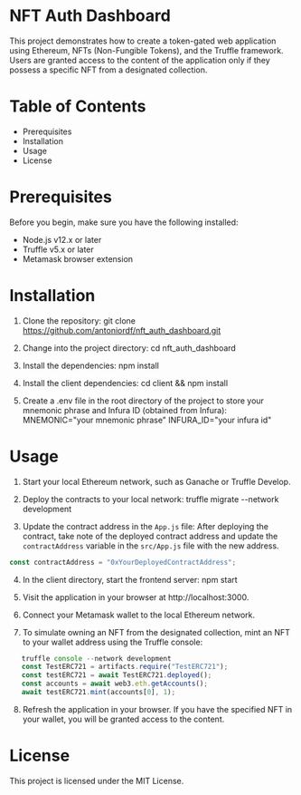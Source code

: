 # NFT Auth Dashboard

This project demonstrates how to create a token-gated web application using Ethereum, NFTs (Non-Fungible Tokens), and the Truffle framework. Users are granted access to the content of the application only if they possess a specific NFT from a designated collection.

# Table of Contents

- Prerequisites
- Installation
- Usage
- License

# Prerequisites

Before you begin, make sure you have the following installed:

- Node.js v12.x or later
- Truffle v5.x or later
- Metamask browser extension

# Installation

1. Clone the repository:
   git clone https://github.com/antoniordf/nft_auth_dashboard.git

2. Change into the project directory:
   cd nft_auth_dashboard

3. Install the dependencies:
   npm install

4. Install the client dependencies:
   cd client && npm install

5. Create a .env file in the root directory of the project to store your mnemonic phrase and Infura ID (obtained from Infura):
   MNEMONIC="your mnemonic phrase"
   INFURA_ID="your infura id"

# Usage

1. Start your local Ethereum network, such as Ganache or Truffle Develop.
2. Deploy the contracts to your local network:
   truffle migrate --network development

3. Update the contract address in the `App.js` file:
   After deploying the contract, take note of the deployed contract address and update the `contractAddress` variable in the `src/App.js` file with the new address.

```javascript
const contractAddress = "0xYourDeployedContractAddress";
```

4. In the client directory, start the frontend server:
   npm start

5. Visit the application in your browser at http://localhost:3000.
6. Connect your Metamask wallet to the local Ethereum network.
7. To simulate owning an NFT from the designated collection, mint an NFT to your wallet address using the Truffle console:

```javascript
   truffle console --network development
   const TestERC721 = artifacts.require("TestERC721");
   const testERC721 = await TestERC721.deployed();
   const accounts = await web3.eth.getAccounts();
   await testERC721.mint(accounts[0], 1);
```

8. Refresh the application in your browser. If you have the specified NFT in your wallet, you will be granted access to the content.

# License

This project is licensed under the MIT License.
